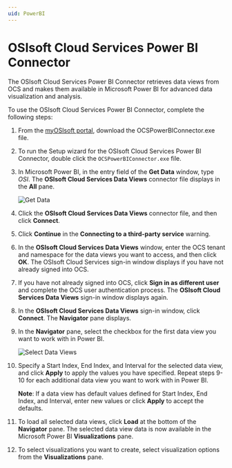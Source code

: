 ```yaml
---
uid: PowerBI
---
```


# OSIsoft Cloud Services Power BI Connector

The OSIsoft Cloud Services Power BI Connector retrieves data views from OCS and makes them available in Microsoft Power BI for advanced data visualization and analysis.

To use the OSIsoft Cloud Services Power BI Connector, complete the following steps:

1. From the [myOSIsoft portal](https://customers.osisoft.com/s/products), download the OCSPowerBIConnector.exe file.
2. To run the Setup wizard for the OSIsoft Cloud Services Power BI Connector, double click the `OCSPowerBIConnector.exe` file.
3. In Microsoft Power BI, in the entry field of the **Get Data** window, type *OSI*. The **OSIsoft Cloud Services Data Views** connector file displays in the **All** pane.

   ![Get Data](./images/get-data.png)

4. Click the **OSIsoft Cloud Services Data Views** connector file, and then click **Connect**.
5. Click **Continue** in the **Connecting to a third-party service** warning.
6. In the **OSIsoft Cloud Services Data Views** window, enter the OCS tenant and namespace for the data views you want to access, and then click **OK**. The OSIsoft Cloud Services sign-in window displays if you have not already signed into OCS.
7. If you have not already signed into OCS, click **Sign in as different user** and complete the OCS user authentication process. The **OSIsoft Cloud Services Data Views** sign-in window displays again.
8. In the **OSIsoft Cloud Services Data Views** sign-in window, click **Connect**. The **Navigator** pane displays.
9. In the **Navigator** pane, select the checkbox for the first data view you want to work with in Power BI.

   ![Select Data Views](./images/click-data-view-box.png)

10. Specify a Start Index, End Index, and Interval for the selected data view, and click **Apply** to apply the values you have specified. Repeat steps 9-10 for each additional data view you want to work with in Power BI.

    **Note**: If a data view has default values defined for Start Index, End Index, and Interval, enter new values or click **Apply** to accept the defaults.

11. To load all selected data views, click **Load** at the bottom of the **Navigator** pane. The selected data view data is now available in the Microsoft Power BI **Visualizations** pane.
12. To select visualizations you want to create, select visualization options from the **Visualizations** pane.

